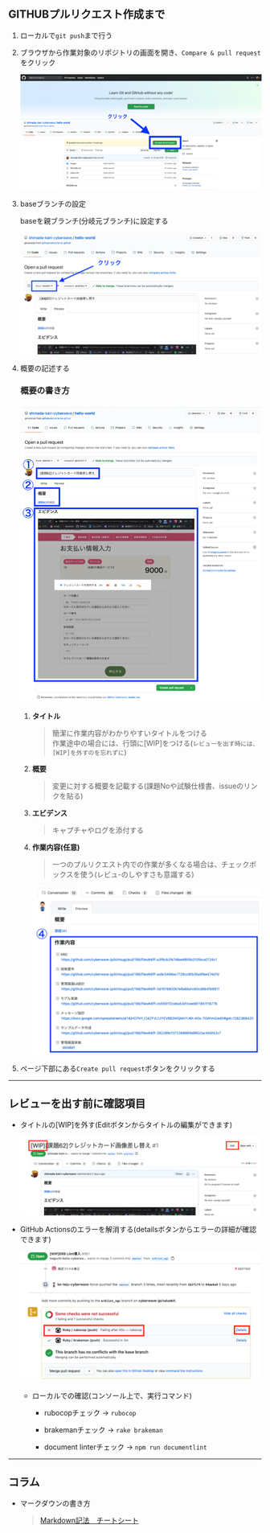 ## GITHUBプルリクエスト作成まで

  1. ローカルで`git push`まで行う

  1. ブラウザから作業対象のリポジトリの画面を開き、`Compare & pull request`をクリック

     ![プルリクエスト作成](./images/20200911_pullrequest_create.png)

  1. baseブランチの設定

     baseを親ブランチ(分岐元ブランチ)に設定する

      ![プルリクエスト作成](./images/20200911_pullrequest_base_branch.png)

  1. 概要の記述する

     ### 概要の書き方

      ![概要の書き方](./images/20200911_pullrequest_detail_note.png)

      1. **タイトル**

         > 簡潔に作業内容がわかりやすいタイトルをつける<br>
         > 作業途中の場合には、行頭に[WIP]をつける(`レビューを出す時には、[WIP]を外すのを忘れずに`)

      2. **概要**

         > 変更に対する概要を記載する(課題Noや試験仕様書、issueのリンクを貼る)

      3. **エビデンス**

         > キャプチャやログを添付する

      4. **作業内容(任意)**

         > 一つのプルリクエスト内での作業が多くなる場合は、チェックボックスを使う(レビュ-のしやすさも意識する)

         ![概要の書き方](./images/20200911_pullrequest_detail_note_column.png)

  1. ページ下部にある`Create pull request`ボタンをクリックする


-----------------------------------------------------------------

## レビューを出す前に確認項目

  * タイトルの[WIP]を外す(Editボタンからタイトルの編集ができます)

    ![remove_WIP](./images/20200911_github_remove_wip.png)

  * GitHub Actionsのエラーを解消する(detailsボタンからエラーの詳細が確認できます)

    ![github-action-failed](./images/20200911_github-action_failed.png)

    * ローカルでの確認(コンソール上で、実行コマンド)

      * rubocopチェック → `rubocop`

      * brakemanチェック → `rake brakeman`

      * document linterチェック → `npm run documentlint`

------------------------------------------------------------------

## コラム

  * マークダウンの書き方

    > [Markdown記法　チートシート](https://qiita.com/Qiita/items/c686397e4a0f4f11683d)
